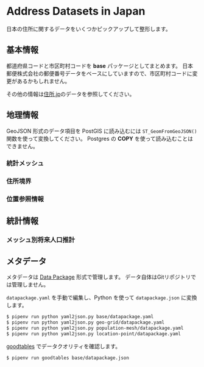 # Address Datasets in Japan

日本の住所に関するデータをいくつかピックアップして整形します。

## 基本情報

都道府県コードと市区町村コードを **base** パッケージとしてまとめます。
日本郵便株式会社の郵便番号データをベースにしていますので、市区町村コードに変更があるかもしれません。

その他の情報は[住所.jp](http://jusyo.jp/index.html)のデータを参照してください。

## 地理情報

GeoJSON 形式のデータ項目を PostGIS に読み込むには `ST_GeomFromGeoJSON()` 関数を使って変換してください。
Postgres の **COPY** を使って読み込むことはできません。

### 統計メッシュ

### 住所境界

### 位置参照情報

## 統計情報

### メッシュ別将来人口推計

## メタデータ

メタデータは [Data Package](https://frictionlessdata.io/specs/data-package/) 形式で管理します。
データ自体はGitリポジトリでは管理しません。

`datapackage.yaml` を手動で編集し、Python を使って `datapackage.json` に変換します。

```bash
$ pipenv run python yaml2json.py base/datapackage.yaml
$ pipenv run python yaml2json.py geo-grid/datapackage.yaml
$ pipenv run python yaml2json.py population-mesh/datapackage.yaml
$ pipenv run python yaml2json.py location-point/datapackage.yaml
```

[goodtables](https://github.com/frictionlessdata/goodtables-py) でデータクオリティを確認します。

```bash
$ pipenv run goodtables base/datapackage.json
```
